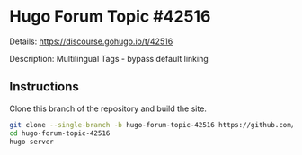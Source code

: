 # Hugo Forum Topic #42516

Details: <https://discourse.gohugo.io/t/42516>

Description: Multilingual Tags - bypass default linking

## Instructions

Clone this branch of the repository and build the site.

```bash
git clone --single-branch -b hugo-forum-topic-42516 https://github.com/jmooring/hugo-testing hugo-forum-topic-42516
cd hugo-forum-topic-42516
hugo server
```
